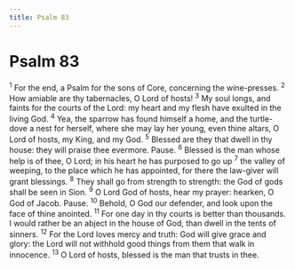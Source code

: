 ```yaml
---
title: Psalm 83
---
```

# Psalm 83

<sup>1</sup> For the end, a Psalm for the sons of Core, concerning the wine-presses. <sup>2</sup> How amiable are thy tabernacles, O Lord of hosts! <sup>3</sup> My soul longs, and faints for the courts of the Lord: my heart and my flesh have exulted in the living God. <sup>4</sup> Yea, the sparrow has found himself a home, and the turtle-dove a nest for herself, where she may lay her young, even thine altars, O Lord of hosts, my King, and my God. <sup>5</sup> Blessed are they that dwell in thy house: they will praise thee evermore. Pause. <sup>6</sup> Blessed is the man whose help is of thee, O Lord; in his heart he has purposed to go up <sup>7</sup> the valley of weeping, to the place which he has appointed, for there the law-giver will grant blessings. <sup>8</sup> They shall go from strength to strength: the God of gods shall be seen in Sion. <sup>9</sup> O Lord God of hosts, hear my prayer: hearken, O God of Jacob. Pause. <sup>10</sup> Behold, O God our defender, and look upon the face of thine anointed. <sup>11</sup> For one day in thy courts is better than thousands. I would rather be an abject in the house of God, than dwell in the tents of sinners. <sup>12</sup> For the Lord loves mercy and truth: God will give grace and glory: the Lord will not withhold good things from them that walk in innocence. <sup>13</sup> O Lord of hosts, blessed is the man that trusts in thee. 